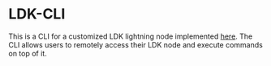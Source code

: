 # LDK-CLI

This is a CLI for a customized LDK lightning node implemented [here](https://github.com/vladimirfomene/ldk-sample/tree/cli). 
The CLI allows users to remotely access their LDK node and execute commands on top of it.
